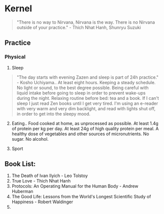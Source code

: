 # Kernel

> "There is no way to Nirvana, Nirvana is the way. There is no Nirvana outside of your practice." - Thich Nhat Hanh, Shunryu Suzuki

## Practice

### Physical

1. Sleep
> "The day starts with evening Zazen and sleep is part of 24h practice." - Kosho Uchiyama..
At least eight hours. Keeping a steady schedule. No light or sound, to the best degree possible. Being careful with liquid intake before going to sleep in order to prevent wake-ups during the night. Relaxing routine before bed: tea and a book. If I can't sleep I just read Zen books until I get very tired. I'm using an e-reader with very warm and very dim backlight, and read with lights shut off, in order to get into the sleepy mood.

2. Eating..
Food cooked at home, as unprocessed as possible. At least 1.4g of protein per kg per day. At least 24g of high quality protein per meal. A healthy dose of vegetables and other sources of micronutrients. No sugar. No alcohol.

3. Sport


## Book List:
1. The Death of Ivan Ilyich - Leo Tolstoy
2. True Love - Thich Nhat Hanh
3. Protocols: An Operating Manual for the Human Body - Andrew Huberman
4. The Good Life: Lessons from the World's Longest Scientific Study of Happiness - Robert Waldinger
5. 
